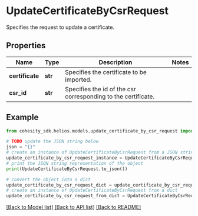 # UpdateCertificateByCsrRequest

Specifies the request to update a certificate.

## Properties

Name | Type | Description | Notes
------------ | ------------- | ------------- | -------------
**certificate** | **str** | Specifies the certificate to be imported. | 
**csr_id** | **str** | Specifies the id of the csr corresponding to the certificate. | 

## Example

```python
from cohesity_sdk.helios.models.update_certificate_by_csr_request import UpdateCertificateByCsrRequest

# TODO update the JSON string below
json = "{}"
# create an instance of UpdateCertificateByCsrRequest from a JSON string
update_certificate_by_csr_request_instance = UpdateCertificateByCsrRequest.from_json(json)
# print the JSON string representation of the object
print(UpdateCertificateByCsrRequest.to_json())

# convert the object into a dict
update_certificate_by_csr_request_dict = update_certificate_by_csr_request_instance.to_dict()
# create an instance of UpdateCertificateByCsrRequest from a dict
update_certificate_by_csr_request_from_dict = UpdateCertificateByCsrRequest.from_dict(update_certificate_by_csr_request_dict)
```
[[Back to Model list]](../README.md#documentation-for-models) [[Back to API list]](../README.md#documentation-for-api-endpoints) [[Back to README]](../README.md)


